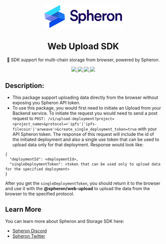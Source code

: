 <p align="center">
  <picture>
    <source media="(prefers-color-scheme: dark)" srcset="https://github.com/spheronFdn/sdk/blob/main/.github/assets/logo-dark.svg">
    <source media="(prefers-color-scheme: light)" srcset="https://github.com/spheronFdn/sdk/blob/main/.github/assets/logo.svg">
    <img alt="Spheron" src="https://github.com/spheronFdn/sdk/blob/main/.github/assets/logo.svg" width="250">
  </picture>
</p>

<h1 align="center">Web Upload SDK</h1>

<p align="center">
  🧰 SDK support for multi-chain storage from browser, powered by Spheron.
</p>

<p align="center">  
  <a href="https://www.npmjs.com/package/@spheron/storage" target="_blank" rel="noreferrer">
    <img src="https://img.shields.io/static/v1?label=npm&message=v1.0.0&color=green" />
  </a>
  <a href="https://github.com/spheronFdn/sdk/blob/main/LICENSE" target="_blank" rel="noreferrer">
    <img src="https://img.shields.io/static/v1?label=license&message=Apache%202.0&color=red" />
  </a>
  <a href="https://discord.com/invite/ahxuCtm" target="_blank" rel="noreferrer">
    <img src="https://img.shields.io/static/v1?label=community&message=discord&color=blue" />
  </a>
  <a href="https://twitter.com/SpheronFdn" target="_blank" rel="noreferrer">
    <img src="https://img.shields.io/twitter/url/https/twitter.com/cloudposse.svg?style=social&label=Follow%20%40SpheronFdn" />
  </a>
</p>

## Description:

- This package support uploading data directly from the browser without exposing you Spheron API token.
- To use this package, you would first need to initiate an Upload from your Backend service. To initiate the request you would need to send a post request to
  `POST: /v1/upload-deployment?project=<project_name>&protocol=<'ipfs'|'ipfs-filecoin'|'arweave'>&create_single_deployment_token=true` with your API Spheron token.
  The response of this request will include the id of the initiated deployment and also a single use token that can be used to upload data only for that deployment.
  Response would look like:

```
{
  "deploymentId": <deploymentId>,
  "singleDeploymentToken": <token that can be used only to upload data for the specified deployment>
}
```

After you get the `singleDeploymentToken`, you should return it to the browser and use it with the **@spheron/web-upload** to upload the data from the browser to the specified protocol.

## Learn More

You can learn more about Spheron and Storage SDK here:

- [Spheron Discord](https://discord.com/invite/ahxuCtm)
- [Spheron Twitter](https://twitter.com/SpheronFdn)
